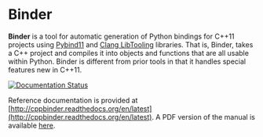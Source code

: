 # Binder

**Binder** is a tool for automatic generation of Python bindings for C++11 projects using [Pybind11](https://github.com/pybind/pybind11) and [Clang LibTooling](http://clang.llvm.org/docs/LibTooling.html) libraries.  That is, Binder, takes a C++ project and compiles it into objects and functions that are all usable within Python.  Binder is different from prior tools in that it handles special features new in C++11.

[![Documentation Status](https://readthedocs.org/projects/cppbinder/badge/?version=latest)](http://cppbinder.readthedocs.org/en/latest/?badge=latest)

Reference documentation is provided at
[http://cppbinder.readthedocs.org/en/latest](http://cppbinder.readthedocs.org/en/latest).
A PDF version of the manual is available
[here](https://media.readthedocs.org/pdf/cppbinder/latest/cppbinder.pdf).
